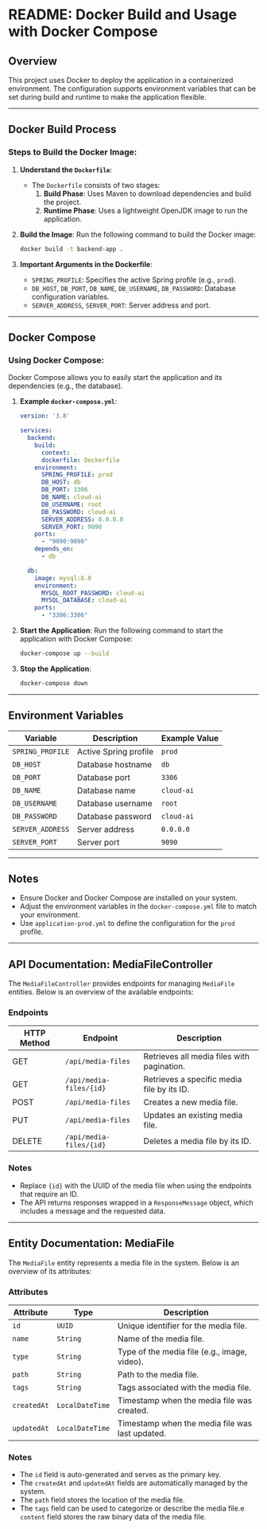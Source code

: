 # README: Docker Build and Usage with Docker Compose

## Overview
This project uses Docker to deploy the application in a containerized environment. The configuration supports environment variables that can be set during build and runtime to make the application flexible.

---

## Docker Build Process

### Steps to Build the Docker Image:
1. **Understand the `Dockerfile`**:
    - The `Dockerfile` consists of two stages:
        1. **Build Phase**: Uses Maven to download dependencies and build the project.
        2. **Runtime Phase**: Uses a lightweight OpenJDK image to run the application.

2. **Build the Image**:
   Run the following command to build the Docker image:
   ```bash
   docker build -t backend-app .
   ```

3. **Important Arguments in the Dockerfile**:
    - `SPRING_PROFILE`: Specifies the active Spring profile (e.g., `prod`).
    - `DB_HOST`, `DB_PORT`, `DB_NAME`, `DB_USERNAME`, `DB_PASSWORD`: Database configuration variables.
    - `SERVER_ADDRESS`, `SERVER_PORT`: Server address and port.

---

## Docker Compose

### Using Docker Compose:
Docker Compose allows you to easily start the application and its dependencies (e.g., the database).

1. **Example `docker-compose.yml`**:
   ```yaml
   version: '3.8'

   services:
     backend:
       build:
         context: .
         dockerfile: Dockerfile
       environment:
         SPRING_PROFILE: prod
         DB_HOST: db
         DB_PORT: 3306
         DB_NAME: cloud-ai
         DB_USERNAME: root
         DB_PASSWORD: cloud-ai
         SERVER_ADDRESS: 0.0.0.0
         SERVER_PORT: 9090
       ports:
         - "9090:9090"
       depends_on:
         - db

     db:
       image: mysql:8.0
       environment:
         MYSQL_ROOT_PASSWORD: cloud-ai
         MYSQL_DATABASE: cloud-ai
       ports:
         - "3306:3306"
   ```

2. **Start the Application**:
   Run the following command to start the application with Docker Compose:
   ```bash
   docker-compose up --build
   ```

3. **Stop the Application**:
   ```bash
   docker-compose down
   ```

---

## Environment Variables

| Variable         | Description                          | Example Value      |
|-------------------|--------------------------------------|--------------------|
| `SPRING_PROFILE`  | Active Spring profile               | `prod`             |
| `DB_HOST`         | Database hostname                   | `db`               |
| `DB_PORT`         | Database port                       | `3306`             |
| `DB_NAME`         | Database name                       | `cloud-ai`         |
| `DB_USERNAME`     | Database username                   | `root`             |
| `DB_PASSWORD`     | Database password                   | `cloud-ai`         |
| `SERVER_ADDRESS`  | Server address                      | `0.0.0.0`          |
| `SERVER_PORT`     | Server port                         | `9090`             |

---

## Notes
- Ensure Docker and Docker Compose are installed on your system.
- Adjust the environment variables in the `docker-compose.yml` file to match your environment.
- Use `application-prod.yml` to define the configuration for the `prod` profile.

---

## API Documentation: MediaFileController

The `MediaFileController` provides endpoints for managing `MediaFile` entities. Below is an overview of the available endpoints:

### Endpoints

| HTTP Method | Endpoint               | Description                              |
|-------------|------------------------|------------------------------------------|
| GET         | `/api/media-files`     | Retrieves all media files with pagination. |
| GET         | `/api/media-files/{id}`| Retrieves a specific media file by its ID. |
| POST        | `/api/media-files`     | Creates a new media file.                |
| PUT         | `/api/media-files`     | Updates an existing media file.          |
| DELETE      | `/api/media-files/{id}`| Deletes a media file by its ID.          |

### Notes
- Replace `{id}` with the UUID of the media file when using the endpoints that require an ID.
- The API returns responses wrapped in a `ResponseMessage` object, which includes a message and the requested data.

---

## Entity Documentation: MediaFile

The `MediaFile` entity represents a media file in the system. Below is an overview of its attributes:

### Attributes

| Attribute   | Type            | Description                              |
|-------------|-----------------|------------------------------------------|
| `id`        | `UUID`          | Unique identifier for the media file.    |
| `name`      | `String`        | Name of the media file.                  |
| `type`      | `String`        | Type of the media file (e.g., image, video). |
| `path`      | `String`        | Path to the media file.                  |
| `tags`      | `String`        | Tags associated with the media file.     |
| `createdAt` | `LocalDateTime` | Timestamp when the media file was created. |
| `updatedAt` | `LocalDateTime` | Timestamp when the media file was last updated. |

### Notes
- The `id` field is auto-generated and serves as the primary key.
- The `createdAt` and `updatedAt` fields are automatically managed by the system.
- The `path` field stores the location of the media file.
- The `tags` field can be used to categorize or describe the media file.e `content` field stores the raw binary data of the media file.